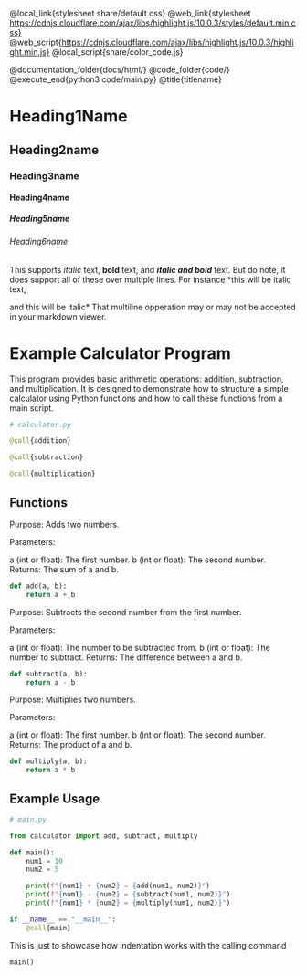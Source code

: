 @local_link{stylesheet share/default.css} <!-- If you want to attach your own CSS documents / -->
@web_link{stylesheet https://cdnjs.cloudflare.com/ajax/libs/highlight.js/10.0.3/styles/default.min.css} <!-- Incase you want colorcoded code/file blocks -->
@web_script{https://cdnjs.cloudflare.com/ajax/libs/highlight.js/10.0.3/highlight.min.js} <!-- to help with color coding fileblocks / -->
@local_script{share/color_code.js} <!-- to help with color coding fileblocks / -->
<!-- With scripts and links the order does matter. -->
@documentation_folder{docs/html/} <!-- Note, folders must end with a /  -->
@code_folder{code/} <!-- Note, folders must end with a / -->
@execute_end{python3 code/main.py}
@title{titlename}
# Heading1Name
## Heading2name
### Heading3name
#### Heading4name
##### Heading5name
###### Heading6name


This supports *italic* text, **bold** text, and ***italic and bold*** text.
But do note, it does support all of these over multiple lines.
For instance *this will be italic text,


and this will be italic* That multiline opperation may or may not be accepted in your markdown viewer.

# Example Calculator Program
<!-- This is a comment, you wont see this on the HTML  -->
This program provides basic arithmetic operations: addition, subtraction, and multiplication. It is designed to demonstrate how to structure a simple calculator using Python functions and how to call these functions from a main script.

``` python calculator.py
# calculator.py

@call{addition}

@call{subtraction}

@call{multiplication}
```

## Functions
Purpose: Adds two numbers.

Parameters:

a (int or float): The first number.
b (int or float): The second number.
Returns: The sum of a and b.
``` python addition
def add(a, b):
    return a + b
```

Purpose: Subtracts the second number from the first number.

Parameters:

a (int or float): The number to be subtracted from.
b (int or float): The number to subtract.
Returns: The difference between a and b.
``` python subtraction
def subtract(a, b):
    return a - b
```

Purpose: Multiplies two numbers.

Parameters:

a (int or float): The first number.
b (int or float): The second number.
Returns: The product of a and b.
``` python multiplication
def multiply(a, b):
    return a * b
```

## Example Usage 
``` python main.py
# main.py

from calculator import add, subtract, multiply

def main():
    num1 = 10
    num2 = 5

    print(f"{num1} + {num2} = {add(num1, num2)}")
    print(f"{num1} - {num2} = {subtract(num1, num2)}")
    print(f"{num1} * {num2} = {multiply(num1, num2)}")

if __name__ == "__main__":
    @call{main}
```

This is just to showcase how indentation works with the calling command
``` python main
main()
```